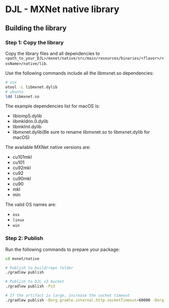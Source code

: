 # DJL - MXNet native library

## Building the library

### Step 1: Copy the library

Copy the library files and all dependencies to `<path_to_your_DJL>/mxnet/native/src/main/resources/binaries/<flavor>/<osName>/native/lib`.

Use the following commands include all the libmxnet.so dependencies:
```bash
# osx
otool -L libmxnet.dylib
# ubuntu
ldd libmxnet.so
```

The example dependencies list for macOS is:
- libiomp5.dylib
- libmkldnn.0.dylib
- libmklml.dylib
- libmxnet.dylib(Be sure to rename libmxnet.so to libmxnet.dylib for macOS)

The available MXNet native versions are:
- cu101mkl
- cu101
- cu92mkl
- cu92
- cu90mkl
- cu90
- mkl
- min

The valid OS names are:
- `osx`
- `linux`
- `win`

### Step 2: Publish

Run the following commands to prepare your package:

```bash
cd mxnet/native

# Publish to build/repo folder
./gradlew publish

# Publish to DJL s3 bucket
./gradlew publish -Ps3

# If the artifact is large, increase the socket timeout
./gradlew publish -Dorg.gradle.internal.http.socketTimeout=60000 -Dorg.gradle.internal.http.connectionTimeout=60000
```
